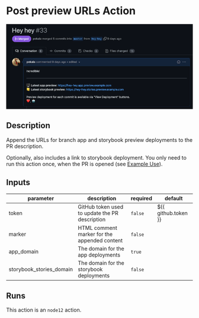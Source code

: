 # Post preview URLs Action

![](./screenshot.png)

<!-- action-docs-description -->

## Description

Append the URLs for branch app and storybook preview deployments to the PR description.

<!-- action-docs-description -->

Optionally, also includes a link to storybook deployment. You only need to run this action once,
when the PR is opened (see [Example Use](#example-use)).

<!-- action-docs-inputs -->

## Inputs

| parameter                | description                                    | required | default                                 |
| ------------------------ | ---------------------------------------------- | -------- | --------------------------------------- |
| token                    | GitHub token used to update the PR description | `false`  | ${{ github.token }}                     |
| marker                   | HTML comment marker for the appended content   | `false`  | <!--preview-urls-do-not-change-below--> |
| app_domain               | The domain for the app deployments             | `true`   |                                         |
| storybook_stories_domain | The domain for the storybook deployments       | `false`  |                                         |

<!-- action-docs-inputs -->

<!-- action-docs-outputs -->

<!-- action-docs-outputs -->

<!-- action-docs-runs -->

## Runs

This action is an `node12` action.

<!-- action-docs-runs -->
